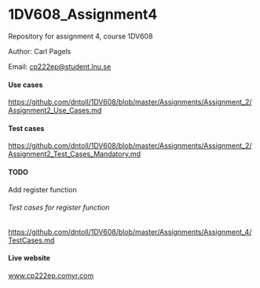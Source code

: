 # 1DV608_Assignment4

Repository for assignment 4, course 1DV608

Author: Carl Pagels

Email: cp222ep@student.lnu.se

#### Use cases
https://github.com/dntoll/1DV608/blob/master/Assignments/Assignment_2/Assignment2_Use_Cases.md
#### Test cases
https://github.com/dntoll/1DV608/blob/master/Assignments/Assignment_2/Assignment2_Test_Cases_Mandatory.md
#### TODO
Add register function
###### Test cases for register function
https://github.com/dntoll/1DV608/blob/master/Assignments/Assignment_4/TestCases.md

#### Live website
www.cp222ep.comyr.com
